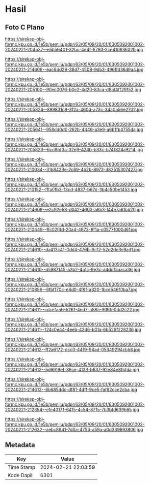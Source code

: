 # Hasil

## Foto C Plano

https://sirekap-obj-formc.kpu.go.id/1e5b/pemilu/pdpr/63/05/09/20/01/6305092001002-20240221-204537--e5b56401-32bc-4e4f-8780-2ce41083602b.jpg

https://sirekap-obj-formc.kpu.go.id/1e5b/pemilu/pdpr/63/05/09/20/01/6305092001002-20240221-214609--eac64d29-38d7-4508-9db3-496ffd36d9a4.jpg

https://sirekap-obj-formc.kpu.go.id/1e5b/pemilu/pdpr/63/05/09/20/01/6305092001002-20240221-205100--90ec0076-b0e2-4d20-83ca-d8af4f129152.jpg

https://sirekap-obj-formc.kpu.go.id/1e5b/pemilu/pdpr/63/05/09/20/01/6305092001002-20240221-205324--889831c8-3f2a-460d-a73c-34a0a56e2702.jpg

https://sirekap-obj-formc.kpu.go.id/1e5b/pemilu/pdpr/63/05/09/20/01/6305092001002-20240221-205641--958dd0d0-262b-4446-a3e9-a6b1fb4755da.jpg

https://sirekap-obj-formc.kpu.go.id/1e5b/pemilu/pdpr/63/05/09/20/01/6305092001002-20240221-205823--6cd9bf3a-32e9-424b-b33c-b74f824a9214.jpg

https://sirekap-obj-formc.kpu.go.id/1e5b/pemilu/pdpr/63/05/09/20/01/6305092001002-20240221-210034--31b8423e-2c69-4b2b-8973-d82515307427.jpg

https://sirekap-obj-formc.kpu.go.id/1e5b/pemilu/pdpr/63/05/09/20/01/6305092001002-20240221-210152--fffa0fb3-f3cd-4837-b67d-3b4c50be1453.jpg

https://sirekap-obj-formc.kpu.go.id/1e5b/pemilu/pdpr/63/05/09/20/01/6305092001002-20240221-214609--e2c92e58-d042-4603-a8b3-f44e7a61bb20.jpg

https://sirekap-obj-formc.kpu.go.id/1e5b/pemilu/pdpr/63/05/09/20/01/6305092001002-20240221-210449--ffc02f4d-20a4-4873-8f1a-c0577f000d6f.jpg

https://sirekap-obj-formc.kpu.go.id/1e5b/pemilu/pdpr/63/05/09/20/01/6305092001002-20240221-214610--da413c41-0dd4-476b-9c12-52d2de3e9ad1.jpg

https://sirekap-obj-formc.kpu.go.id/1e5b/pemilu/pdpr/63/05/09/20/01/6305092001002-20240221-214610--d5987145-a3b2-4a1c-9e3c-a4ddf5aaca36.jpg

https://sirekap-obj-formc.kpu.go.id/1e5b/pemilu/pdpr/63/05/09/20/01/6305092001002-20240221-210856--6fbf170c-e4d0-4f9f-a320-1bce54610ba7.jpg

https://sirekap-obj-formc.kpu.go.id/1e5b/pemilu/pdpr/63/05/09/20/01/6305092001002-20240221-214611--cdcefa56-5261-4ed7-a885-906fe0dd2c22.jpg

https://sirekap-obj-formc.kpu.go.id/1e5b/pemilu/pdpr/63/05/09/20/01/6305092001002-20240221-214611--124c0e44-4eeb-43d6-b01a-6b529f228236.jpg

https://sirekap-obj-formc.kpu.go.id/1e5b/pemilu/pdpr/63/05/09/20/01/6305092001002-20240221-214612--ff2a6172-dcc0-44f9-94ad-05349294cbb8.jpg

https://sirekap-obj-formc.kpu.go.id/1e5b/pemilu/pdpr/63/05/09/20/01/6305092001002-20240221-214612--5d6919ef-39ce-4133-b837-92e84e8fbfda.jpg

https://sirekap-obj-formc.kpu.go.id/1e5b/pemilu/pdpr/63/05/09/20/01/6305092001002-20240221-214613--6b685ddc-df81-4dff-9ce5-faf62cce2cba.jpg

https://sirekap-obj-formc.kpu.go.id/1e5b/pemilu/pdpr/63/05/09/20/01/6305092001002-20240221-212354--e1e40171-6415-4c54-8715-7b3bfd639b65.jpg

https://sirekap-obj-formc.kpu.go.id/1e5b/pemilu/pdpr/63/05/09/20/01/6305092001002-20240221-212632--aebc8641-7d0a-4753-a59a-a0d339893806.jpg


## Metadata

| Key        | Value               |
| ---------- | ------------------- |
| Time Stamp | 2024-02-21 22:03:59 |
| Kode Dapil | 6301                |



